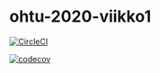 # ohtu-2020-viikko1

[![CircleCI](https://circleci.com/gh/tommise/ohtu-2020-viikko1.svg?style=svg)](https://circleci.com/gh/tommise/ohtu-2020-viikko1)

[![codecov](https://codecov.io/gh/tommise/ohtu-2020-viikko1/branch/master/graph/badge.svg)](https://codecov.io/gh/tommise/ohtu-2020-viikko1)
